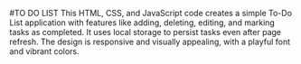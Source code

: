 #TO DO LIST
This HTML, CSS, and JavaScript code creates a simple To-Do List application with features like adding, deleting, editing, and marking tasks as completed. 
It uses local storage to persist tasks even after page refresh. The design is responsive and visually appealing, with a playful font and vibrant colors.

